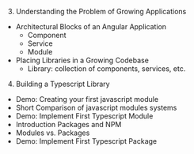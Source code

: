 3. Understanding the Problem of Growing Applications
  - Architectural Blocks of an Angular Application 
    - Component
    - Service
    - Module
  - Placing Libraries in a Growing Codebase
    - Library: collection of components, services, etc.
4. Building a Typescript Library
  - Demo: Creating your first javascript module
  - Short Comparison of javascript modules systems
  - Demo: Implement First Typescript Module
  - Introduction Packages and NPM
  - Modules vs. Packages
  - Demo: Implement First Typescript Package
